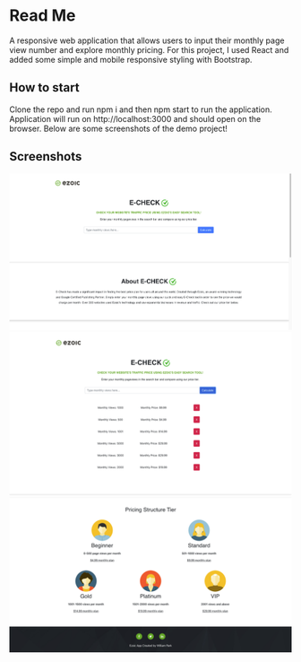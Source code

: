 # Read Me
A responsive web application that allows users to input their monthly page view number and explore monthly pricing. For this project, I used React and added some simple and mobile responsive styling with Bootstrap. 

## How to start
Clone the repo and run npm i and then npm start to run the application.
Application will run on http://localhost:3000 and should open on the browser.
Below are some screenshots of the demo project!

## Screenshots 
<img src="./src/images/echeck-readme1.png">
<img src="./src/images/echeck-readme2.png">
<img src="./src/images/echeck-readme3.png">
